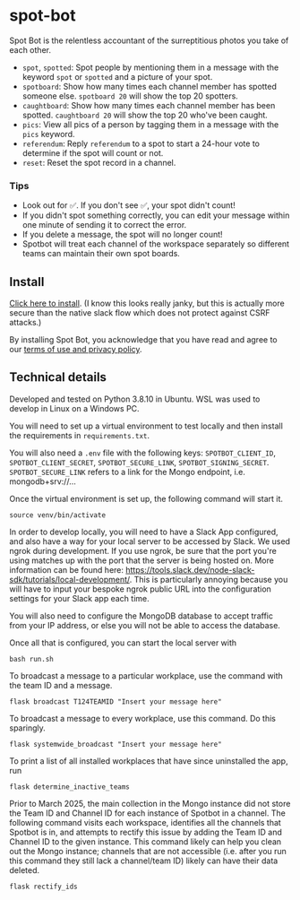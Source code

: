 # spot-bot

Spot Bot is the relentless accountant of the surreptitious photos you take of each other. 

- `spot`, `spotted`: Spot people by mentioning them in a message with the keyword `spot` or `spotted` and a picture of your spot. 
- `spotboard`: Show how many times each channel member has spotted someone else. `spotboard 20` will show the top 20 spotters. 
- `caughtboard`: Show how many times each channel member has been spotted. `caughtboard 20` will show the top 20 who've been caught.
- `pics`: View all pics of a person by tagging them in a message with the `pics` keyword. 
- `referendum`: Reply `referendum` to a spot to start a 24-hour vote to determine if the spot will count or not. 
- `reset`: Reset the spot record in a channel. 


### Tips
- Look out for :white_check_mark:. If you don't see :white_check_mark:, your spot didn't count!
- If you didn't spot something correctly, you can edit your message within one minute of sending it to correct the error. 
- If you delete a message, the spot will no longer count! 
- Spotbot will treat each channel of the workspace separately so different teams can maintain their own spot boards. 

## Install
[Click here to install](https://spot-bot.onrender.com/spotbot/install/). (I know this looks really janky, but this is actually more secure than the native slack flow which does not protect against CSRF attacks.)

By installing Spot Bot, you acknowledge that you have read and agree to our [terms of use and privacy policy](https://gabeclasson.com/projects/spot-bot/terms-privacy/). 

## Technical details
Developed and tested on Python 3.8.10 in Ubuntu. WSL was used to develop in Linux on a Windows PC. 

You will need to set up a virtual environment to test locally and then install the requirements in `requirements.txt`. 

You will also need a `.env` file with the following keys: `SPOTBOT_CLIENT_ID`, `SPOTBOT_CLIENT_SECRET`, `SPOTBOT_SECURE_LINK`, `SPOTBOT_SIGNING_SECRET`. `SPOTBOT_SECURE_LINK` refers to a link for the Mongo endpoint, i.e. mongodb+srv://...

Once the virtual environment is set up, the following command will start it. 

    source venv/bin/activate

In order to develop locally, you will need to have a Slack App configured, and also have a way for your local server to be accessed by Slack. We used ngrok during development. If you use ngrok, be sure that the port you're using matches up with the port that the server is being hosted on. More information can be found here: https://tools.slack.dev/node-slack-sdk/tutorials/local-development/. This is particularly annoying because you will have to input your bespoke ngrok public URL into the configuration settings for your Slack app each time. 

You will also need to configure the MongoDB database to accept traffic from your IP address, or else you will not be able to access the database.

Once all that is configured, you can start the local server with 

    bash run.sh

To broadcast a message to a particular workplace, use the command with the team ID and a message. 

    flask broadcast T124TEAMID "Insert your message here"

To broadcast a message to every workplace, use this command. Do this sparingly.

    flask systemwide_broadcast "Insert your message here"

To print a list of all installed workplaces that have since uninstalled the app, run

    flask determine_inactive_teams

Prior to March 2025, the main collection in the Mongo instance did not store the Team ID and Channel ID for each instance of Spotbot in a channel. The following command visits each workspace, identifies all the channels that Spotbot is in, and attempts to rectify this issue by adding the Team ID and Channel ID to the given instance. This command likely can help you clean out the Mongo instance; channels that are not accessible (i.e. after you run this command they still lack a channel/team ID) likely can have their data deleted.

    flask rectify_ids